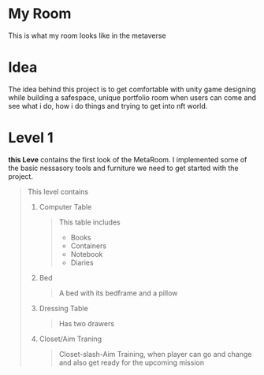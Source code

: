 # My Room
 This is what my room looks like in the metaverse

# Idea
The idea behind this project is to get comfortable with unity game designing while building a safespace, unique portfolio room when users can come and see what i do, how i do things and trying to get into nft world. 


# Level 1
**this Leve** contains the first look of the MetaRoom. I implemented some of the basic nessasory tools and furniture we need to get started with the project. 
> This level contains 
> 1. Computer Table
>    > This table includes 
>    > - Books
>    > - Containers
>    > - Notebook
>    > - Diaries 
> 2. Bed 
>    > A bed with its bedframe and a pillow
> 3. Dressing Table
>    > Has two drawers
> 4. Closet/Aim Traning
>    > Closet-slash-Aim Training, when player can go and change and also get ready for the upcoming mission
